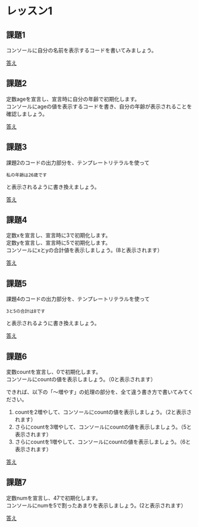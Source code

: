 # レッスン1

## 課題1

コンソールに自分の名前を表示するコードを書いてみましょう。

[答え](samples/lesson01/lesson01-01.html)


## 課題2

定数ageを宣言し、宣言時に自分の年齢で初期化します。  
コンソールにageの値を表示するコードを書き、自分の年齢が表示されることを確認しましょう。

[答え](samples/lesson01/lesson01-02.html)

## 課題3

課題2のコードの出力部分を、テンプレートリテラルを使って

```
私の年齢は26歳です
```

と表示されるように書き換えましょう。

[答え](samples/lesson01/lesson01-03.html)

## 課題4

定数xを宣言し、宣言時に3で初期化します。  
定数yを宣言し、宣言時に5で初期化します。  
コンソールにxとyの合計値を表示しましょう。(8と表示されます）

[答え](samples/lesson01/lesson01-04.html)

## 課題5

課題4のコードの出力部分を、テンプレートリテラルを使って

```
3と5の合計は8です
```

と表示されるように書き換えましょう。

[答え](samples/lesson01/lesson01-05.html)

## 課題6

変数countを宣言し、0で初期化します。  
コンソールにcountの値を表示しましょう。（0と表示されます）

できれば、以下の「〜増やす」の処理の部分を、全て違う書き方で書いてみてください。

1. countを2増やして、コンソールにcountの値を表示しましょう。（2と表示されます）
1. さらにcountを3増やして、コンソールにcountの値を表示しましょう。（5と表示されます）
1. さらにcountを1増やして、コンソールにcountの値を表示しましょう。（6と表示されます）

[答え](samples/lesson01/lesson01-06.html)

## 課題7

定数numを宣言し、47で初期化します。  
コンソールにnumを5で割ったあまりを表示しましょう。(2と表示されます）

[答え](samples/lesson01/lesson01-07.html)
